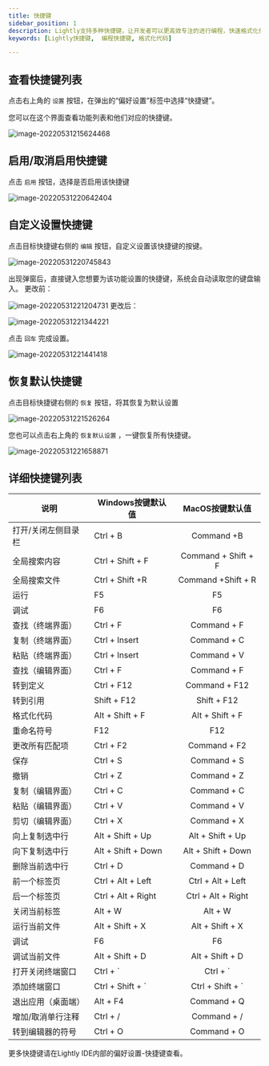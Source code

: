 ```yaml
---
title: 快捷键
sidebar_position: 1
description: Lightly支持多种快捷键，让开发者可以更高效专注的进行编程，快速格式化代码、全局搜索文件等，让写代码更简单。
keywords: [Lightly快捷键,  编程快捷键, 格式化代码]

---
```


<head>
  <title>快捷键 - Lightly官方文档</title>
</head>


## 查看快捷键列表

点击右上角的 <code>设置</code> 按钮，在弹出的“偏好设置”标签中选择“快捷键”。

您可以在这个界面查看功能列表和他们对应的快捷键。

![image-20220531215624468](https://static01.teamcode.com/docs/202205312156864.png)

## 启用/取消启用快捷键

点击 <code>启用</code> 按钮，选择是否启用该快捷键

![image-20220531220642404](https://static01.teamcode.com/docs/202205312206633.png)

## 自定义设置快捷键

点击目标快捷键右侧的 <code>编辑</code> 按钮，自定义设置该快捷键的按键。

![image-20220531220745843](https://static01.teamcode.com/docs/202205312207131.png)

出现弹窗后，直接键入您想要为该功能设置的快捷键，系统会自动读取您的键盘输入。
更改前：

![image-20220531221204731](https://static01.teamcode.com/docs/202205312212942.png)
更改后：

![image-20220531221344221](https://static01.teamcode.com/docs/202205312213427.png)

点击 `回车` 完成设置。

![image-20220531221441418](https://static01.teamcode.com/docs/202205312214617.png)

## 恢复默认快捷键

点击目标快捷键右侧的 <code>恢复</code> 按钮，将其恢复为默认设置

![image-20220531221526264](https://static01.teamcode.com/docs/202205312215466.png)

您也可以点击右上角的 <code>恢复默认设置</code> ，一键恢复所有快捷键。

![image-20220531221658871](https://static01.teamcode.com/docs/202205312216078.png)



## 详细快捷键列表

| **说明**            | **Windows按键默认值**                     | **MacOS按键默认值** |
| ------------------- | ----------------------------------------- | :-----------------: |
| 打开/关闭左侧目录栏 | Ctrl + B                                  |     Command +B      |
| 全局搜索内容        | Ctrl + Shift + F                          | Command + Shift + F |
| 全局搜索文件        | Ctrl + Shift +R                           | Command +Shift + R  |
| 运行                | F5                                        |         F5          |
| 调试                | F6                                        |         F6          |
| 查找（终端界面）    | Ctrl + F                                  |     Command + F     |
| 复制（终端界面）    | Ctrl + Insert                             |     Command + C     |
| 粘贴（终端界面）    | Ctrl + Insert                             |     Command + V     |
| 查找（编辑界面）    | Ctrl + F                                  |     Command + F     |
| 转到定义            | Ctrl + F12                                |    Command + F12    |
| 转到引用            | Shift + F12                               |     Shift + F12     |
| 格式化代码          | Alt + Shift + F                           |   Alt + Shift + F   |
| 重命名符号          | F12                                       |         F12         |
| 更改所有匹配项      | Ctrl + F2                                 |    Command + F2     |
| 保存                | Ctrl + S                                  |     Command + S     |
| 撤销                | Ctrl + Z                                  |     Command + Z     |
| 复制（编辑界面）    | Ctrl + C                                  |     Command + C     |
| 粘贴（编辑界面）    | Ctrl + V                                  |     Command + V     |
| 剪切（编辑界面）    | Ctrl + X                                  |     Command + X     |
| 向上复制选中行      | Alt + Shift + Up                          |  Alt + Shift + Up   |
| 向下复制选中行      | Alt + Shift + Down                        | Alt + Shift + Down  |
| 删除当前选中行      | Ctrl + D                                  |     Command + D     |
| 前一个标签页        | Ctrl + Alt + Left                         |  Ctrl + Alt + Left  |
| 后一个标签页        | Ctrl + Alt + Right                        | Ctrl + Alt + Right  |
| 关闭当前标签        | Alt + W                                   |       Alt + W       |
| 运行当前文件        | Alt + Shift + X                           |   Alt + Shift + X   |
| 调试                | F6                                        |         F6          |
| 调试当前文件        | Alt + Shift + D                           |   Alt + Shift + D   |
| 打开关闭终端窗口    | Ctrl + `              |      Ctrl +  `    |                     |
| 添加终端窗口        | Ctrl + Shift + `      |  Ctrl + Shift + ` |                     |
| 退出应用（桌面端）  | Alt + F4                                  |     Command + Q     |
| 增加/取消单行注释   | Ctrl +  /                                 |     Command + /     |
| 转到编辑器的符号    | Ctrl + O                                  |     Command + O     |

更多快捷键请在Lightly IDE内部的偏好设置-快捷键查看。

